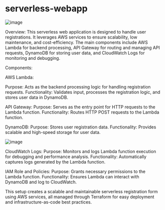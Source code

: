 # serverless-webapp


![image](https://github.com/user-attachments/assets/4aa3a6cd-5167-42b4-9c55-eff40a053bb6)

Overview: This serverless web application is designed to handle user registrations. It leverages AWS services to ensure scalability, low maintenance, and cost-efficiency. The main components include AWS Lambda for backend processing, API Gateway for routing and managing API requests, DynamoDB for storing user data, and CloudWatch Logs for monitoring and debugging.

Components:

AWS Lambda:

Purpose: Acts as the backend processing logic for handling registration requests.
Functionality: Validates input, processes the registration logic, and stores user data in DynamoDB.


API Gateway:
Purpose: Serves as the entry point for HTTP requests to the Lambda function.
Functionality: Routes HTTP POST requests to the Lambda function.

DynamoDB:
Purpose: Stores user registration data.
Functionality: Provides scalable and high-speed storage for user data.

![image](https://github.com/user-attachments/assets/99e4f548-22ed-4a86-a3a7-0470dee14e9e)


CloudWatch Logs:
Purpose: Monitors and logs Lambda function execution for debugging and performance analysis.
Functionality: Automatically captures logs generated by the Lambda function.

IAM Role and Policies:
Purpose: Grants necessary permissions to the Lambda function.
Functionality: Ensures Lambda can interact with DynamoDB and log to CloudWatch.

This setup creates a scalable and maintainable serverless registration form using AWS services, all managed through Terraform for easy deployment and infrastructure-as-code best practices.
